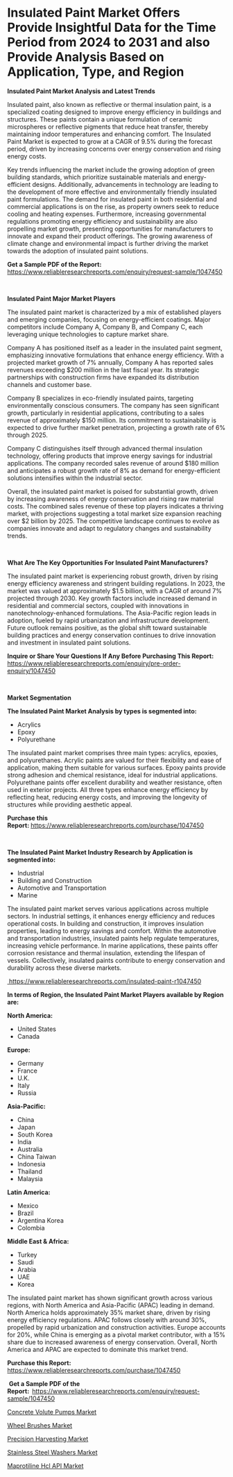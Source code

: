 <p><h1>Insulated Paint Market Offers Provide Insightful Data for the Time Period from 2024 to 2031 and also Provide Analysis Based on Application, Type, and Region</h1></p><p><strong>Insulated Paint Market Analysis and Latest Trends</strong></p>
<p><p>Insulated paint, also known as reflective or thermal insulation paint, is a specialized coating designed to improve energy efficiency in buildings and structures. These paints contain a unique formulation of ceramic microspheres or reflective pigments that reduce heat transfer, thereby maintaining indoor temperatures and enhancing comfort. The Insulated Paint Market is expected to grow at a CAGR of 9.5% during the forecast period, driven by increasing concerns over energy conservation and rising energy costs. </p><p>Key trends influencing the market include the growing adoption of green building standards, which prioritize sustainable materials and energy-efficient designs. Additionally, advancements in technology are leading to the development of more effective and environmentally friendly insulated paint formulations. The demand for insulated paint in both residential and commercial applications is on the rise, as property owners seek to reduce cooling and heating expenses. Furthermore, increasing governmental regulations promoting energy efficiency and sustainability are also propelling market growth, presenting opportunities for manufacturers to innovate and expand their product offerings. The growing awareness of climate change and environmental impact is further driving the market towards the adoption of insulated paint solutions.</p></p>
<p><strong>Get a Sample PDF of the Report:&nbsp;</strong> <a href="https://www.reliableresearchreports.com/enquiry/request-sample/1047450?utm_campaign=115&utm_medium=2&utm_source=Github&utm_content=ia&utm_term=18102024&utm_id=insulated-paint">https://www.reliableresearchreports.com/enquiry/request-sample/1047450</a></p>
<p>&nbsp;</p>
<p><strong>Insulated Paint Major Market Players</strong></p>
<p><p>The insulated paint market is characterized by a mix of established players and emerging companies, focusing on energy-efficient coatings. Major competitors include Company A, Company B, and Company C, each leveraging unique technologies to capture market share. </p><p>Company A has positioned itself as a leader in the insulated paint segment, emphasizing innovative formulations that enhance energy efficiency. With a projected market growth of 7% annually, Company A has reported sales revenues exceeding $200 million in the last fiscal year. Its strategic partnerships with construction firms have expanded its distribution channels and customer base.</p><p>Company B specializes in eco-friendly insulated paints, targeting environmentally conscious consumers. The company has seen significant growth, particularly in residential applications, contributing to a sales revenue of approximately $150 million. Its commitment to sustainability is expected to drive further market penetration, projecting a growth rate of 6% through 2025.</p><p>Company C distinguishes itself through advanced thermal insulation technology, offering products that improve energy savings for industrial applications. The company recorded sales revenue of around $180 million and anticipates a robust growth rate of 8% as demand for energy-efficient solutions intensifies within the industrial sector. </p><p>Overall, the insulated paint market is poised for substantial growth, driven by increasing awareness of energy conservation and rising raw material costs. The combined sales revenue of these top players indicates a thriving market, with projections suggesting a total market size expansion reaching over $2 billion by 2025. The competitive landscape continues to evolve as companies innovate and adapt to regulatory changes and sustainability trends.</p></p>
<p>&nbsp;</p>
<p><strong>What Are The Key Opportunities For Insulated Paint Manufacturers?</strong></p>
<p><p>The insulated paint market is experiencing robust growth, driven by rising energy efficiency awareness and stringent building regulations. In 2023, the market was valued at approximately $1.5 billion, with a CAGR of around 7% projected through 2030. Key growth factors include increased demand in residential and commercial sectors, coupled with innovations in nanotechnology-enhanced formulations. The Asia-Pacific region leads in adoption, fueled by rapid urbanization and infrastructure development. Future outlook remains positive, as the global shift toward sustainable building practices and energy conservation continues to drive innovation and investment in insulated paint solutions.</p></p>
<p><strong>Inquire or Share Your Questions If Any Before Purchasing This Report:</strong> <a href="https://www.reliableresearchreports.com/enquiry/pre-order-enquiry/1047450?utm_campaign=115&utm_medium=2&utm_source=Github&utm_content=ia&utm_term=18102024&utm_id=insulated-paint">https://www.reliableresearchreports.com/enquiry/pre-order-enquiry/1047450</a></p>
<p>&nbsp;</p>
<p><strong>Market Segmentation</strong></p>
<p><strong>The Insulated Paint Market Analysis by types is segmented into:</strong></p>
<p><ul><li>Acrylics</li><li>Epoxy</li><li>Polyurethane</li></ul></p>
<p><p>The insulated paint market comprises three main types: acrylics, epoxies, and polyurethanes. Acrylic paints are valued for their flexibility and ease of application, making them suitable for various surfaces. Epoxy paints provide strong adhesion and chemical resistance, ideal for industrial applications. Polyurethane paints offer excellent durability and weather resistance, often used in exterior projects. All three types enhance energy efficiency by reflecting heat, reducing energy costs, and improving the longevity of structures while providing aesthetic appeal.</p></p>
<p><strong>Purchase this Report:&nbsp;</strong><a href="https://www.reliableresearchreports.com/purchase/1047450?utm_campaign=115&utm_medium=2&utm_source=Github&utm_content=ia&utm_term=18102024&utm_id=insulated-paint">https://www.reliableresearchreports.com/purchase/1047450</a></p>
<p>&nbsp;</p>
<p><strong>The Insulated Paint Market Industry Research by Application is segmented into:</strong></p>
<p><ul><li>Industrial</li><li>Building and Construction</li><li>Automotive and Transportation</li><li>Marine</li></ul></p>
<p><p>The insulated paint market serves various applications across multiple sectors. In industrial settings, it enhances energy efficiency and reduces operational costs. In building and construction, it improves insulation properties, leading to energy savings and comfort. Within the automotive and transportation industries, insulated paints help regulate temperatures, increasing vehicle performance. In marine applications, these paints offer corrosion resistance and thermal insulation, extending the lifespan of vessels. Collectively, insulated paints contribute to energy conservation and durability across these diverse markets.</p></p>
<p><a href="https://www.reliableresearchreports.com/insulated-paint-r1047450?utm_campaign=115&utm_medium=2&utm_source=Github&utm_content=ia&utm_term=18102024&utm_id=insulated-paint">&nbsp;https://www.reliableresearchreports.com/insulated-paint-r1047450</a></p>
<p><strong>In terms of Region, the Insulated Paint Market Players available by Region are:</strong></p>
<p>
    <p> <strong> North America: </strong>
        <ul>
            <li>United States</li>
            <li>Canada</li>
        </ul>
        </p> 
    <p> <strong> Europe: </strong>
        <ul>
            <li>Germany</li>
            <li>France</li>
            <li>U.K.</li>
            <li>Italy</li>
            <li>Russia</li>
        </ul>
        </p> 
    <p> <strong> Asia-Pacific: </strong>
        <ul>
            <li>China</li>
            <li>Japan</li>
            <li>South Korea</li>
            <li>India</li>
            <li>Australia</li>
            <li>China Taiwan</li>
            <li>Indonesia</li>
            <li>Thailand</li>
            <li>Malaysia</li>
        </ul>
        </p> 
    <p> <strong> Latin America: </strong>
        <ul>
            <li>Mexico</li>
            <li>Brazil</li>
            <li>Argentina Korea</li>
            <li>Colombia</li>
        </ul>
        </p> 
    <p> <strong> Middle East & Africa: </strong>
        <ul>
            <li>Turkey</li>
            <li>Saudi</li>
            <li>Arabia</li>
            <li>UAE</li>
            <li>Korea</li>
        </ul>
    </p>
    </p>
<p><p>The insulated paint market has shown significant growth across various regions, with North America and Asia-Pacific (APAC) leading in demand. North America holds approximately 35% market share, driven by rising energy efficiency regulations. APAC follows closely with around 30%, propelled by rapid urbanization and construction activities. Europe accounts for 20%, while China is emerging as a pivotal market contributor, with a 15% share due to increased awareness of energy conservation. Overall, North America and APAC are expected to dominate this market trend.</p></p>
<p><strong>Purchase this Report: </strong><a href="https://www.reliableresearchreports.com/purchase/1047450?utm_campaign=115&utm_medium=2&utm_source=Github&utm_content=ia&utm_term=18102024&utm_id=insulated-paint">https://www.reliableresearchreports.com/purchase/1047450</a></p>
<p>&nbsp;<strong>Get a Sample PDF of the Report:&nbsp;&nbsp;</strong><a href="https://www.reliableresearchreports.com/enquiry/request-sample/1047450?utm_campaign=115&utm_medium=2&utm_source=Github&utm_content=ia&utm_term=18102024&utm_id=insulated-paint">https://www.reliableresearchreports.com/enquiry/request-sample/1047450</a></p>
<p><strong></strong></p>
<p><p><a href="https://www.linkedin.com/pulse/concrete-volute-pumps-landscape-product-spectrum-market-trajectories-xazpc?utm_campaign=115&utm_medium=2&utm_source=Github&utm_content=ia&utm_term=18102024&utm_id=insulated-paint">Concrete Volute Pumps Market</a></p><p><a href="https://issuu.com/reportprime-2/docs/wheel-brushes-market-size-2030.pptx_47f99d02a81d79?utm_campaign=115&utm_medium=2&utm_source=Github&utm_content=ia&utm_term=18102024&utm_id=insulated-paint">Wheel Brushes Market</a></p><p><a href="https://www.linkedin.com/pulse/precision-harvesting-market-research-report-2024-2031-cavill-emokc?utm_campaign=115&utm_medium=2&utm_source=Github&utm_content=ia&utm_term=18102024&utm_id=insulated-paint">Precision Harvesting Market</a></p><p><a href="https://issuu.com/reportprime-2/docs/stainless-steel-washers-market-size_7b86f153cd282c?utm_campaign=115&utm_medium=2&utm_source=Github&utm_content=ia&utm_term=18102024&utm_id=insulated-paint">Stainless Steel Washers Market</a></p><p><a href="https://github.com/JavierDDowns/Market-Research-Report-List-1/blob/main/maprotiline-hcl-api-market.md?utm_campaign=115&utm_medium=2&utm_source=Github&utm_content=ia&utm_term=18102024&utm_id=insulated-paint">Maprotiline Hcl API Market</a></p></p>